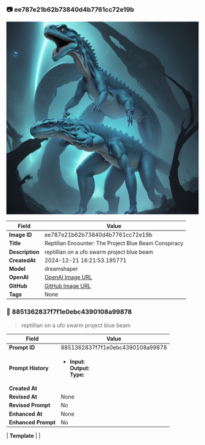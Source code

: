 

### 📷 ee787e21b62b73840d4b7761cc72e19b 


![data.id](./ee787e21b62b73840d4b7761cc72e19b.jpg)


| Field          | Value                                                                                                                     |
|----------------|---------------------------------------------------------------------------------------------------------------------------|
| **Image ID**             | ee787e21b62b73840d4b7761cc72e19b                                                                                                             |
| **Title**           | Reptilian Encounter: The Project Blue Beam Conspiracy                                                                                                       |
| **Description**           | reptillian on a ufo swarm project blue beam                                                                                                       |
| **CreatedAt**        | 2024-12-21 16:21:53.195771                                                                                                        |
| **Model**        | dreamshaper                                                                                                        |
| **OpenAI**         | [OpenAI Image URL](http://192.168.1.85:8081/generated-images/b6428256510.png)                                                                                |
| **GitHub**         | [GitHub Image URL](https://raw.githubusercontent.com/Caneta-Silva/GODZ/refs/heads/main/images/ee787e21b62b73840d4b7761cc72e19b/ee787e21b62b73840d4b7761cc72e19b.jpg)                                                                                |
| **Tags**       | None                                                                                                                   |

### 📜 8851362837f7f1e0ebc4390108a99878

> reptillian on a ufo swarm project blue beam

| Field          | Value                                                                                                                                                                      |
|----------------|----------------------------------------------------------------------------------------------------------------------------------------------------------------------------|
| **Prompt ID**  | 8851362837f7f1e0ebc4390108a99878                                                                                                                                                            |
| **Prompt History** | <ul><li>**Input:**  <br> **Output:**  <br> **Type:** </li></ul> |
| **Created At** |                                                                                                                                                    |
| **Revised At** | None                                                                                                                                                   |
| **Revised Prompt** | No                                                                                                                                                                      |
| **Enhanced At** | None                                                                                                                                                  |
| **Enhanced Prompt** | No                                                                                                                                                                    |

| **Template**   |                                                                                                                                            |


